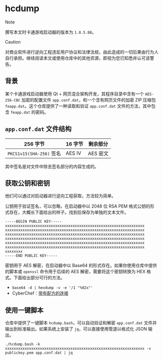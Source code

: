 # hcdump

> [!NOTE]
> 撰写本文时卡通游戏启动器的版本为 `1.0.5.88`。

> [!CAUTION]
> 对商业软件进行逆向工程违反用户协议和法律法规，由此造成的一切后果由行为人自行承担。继续阅读本文或使用仓库中的其他资源，即视为您已知悉并认可该警告。

## 背景

某个卡通游戏启动器使用 Qt + 网页混合架构开发，其程序目录中含有一个 `AES-256-CBC` 加密的配置文件 `app.conf.dat`，和一个含有网页文件的加密 ZIP 压缩包 `feapp.dat`。这个仓库提供了一种读取和验证 `app.conf.dat` 文件的方法，其中包含 `feapp.dat` 的密码。

## `app.conf.dat` 文件结构

| 256 字节                 | 16 字节 | 剩余部分 |
| ------------------------ | ------- | -------- |
| `PKCS1v15(SHA-256)` 签名 | AES IV  | AES 密文 |

其中签名是对文件中除去签名部分的内容生成的。

## 获取公钥和密钥

他们可以通过对启动器进行逆向工程获取，方法较为简单。

公钥用于验证签名，可以忽略，在启动器中以 2048 位 RSA PEM 格式公钥的形式存在，大概长下面给出的样子。找到后保存为单独的文本文件。

```pem
-----BEGIN PUBLIC KEY-----
xxxxxxxxxxxxxxxxxxxxxxxxxxxxxxxxxxxxxxxxxxxxxxxxxxxxxxxxxxxxxxxx
xxxxxxxxxxxxxxxxxxxxxxxxxxxxxxxxxxxxxxxxxxxxxxxxxxxxxxxxxxxxxxxx
xxxxxxxxxxxxxxxxxxxxxxxxxxxxxxxxxxxxxxxxxxxxxxxxxxxxxxxxxxxxxxxx
xxxxxxxxxxxxxxxxxxxxxxxxxxxxxxxxxxxxxxxxxxxxxxxxxxxxxxxxxxxxxxxx
xxxxxxxxxxxxxxxxxxxxxxxxxxxxxxxxxxxxxxxxxxxxxxxxxxxxxxxxxxxxxxxx
xxxxxxxxxxxxxxxxxxxxxxxxxxxxxxxxxxxxxxxxxxxxxxxxxxxxxxxxxxxxxxxx
xxxxxxxx
-----END PUBLIC KEY-----
```

密钥用于 AES 解密，在启动器中以 Base64 的形式存在。如果你使用仓库中提供的脚本或 `openssl` 命令用于后续的 AES 解密，需要将这个密钥转换为 HEX 格式。下面给出部分可行的方法。

- `base64 -d | hexdump -v -e '/1 "%02x"'`
- CyberChef：[带有配方的连接](https://gchq.github.io/CyberChef/#recipe=From_Base64('A-Za-z0-9%2B/%3D',true,true)To_Hex('None',0))

## 使用一键脚本

仓库中提供了一键脚本 `hcdump.bash`，可以自动验证和解密 `app.conf.dat` 文件并输出到标准输出。如果系统上安装了 `jq`，可以直接使用管道以格式化 JSON 输出。

```shell
./hcdump.bash -k xxxxxxxxxxxxxxxxxxxxxxxxxxxxxxxxxxxxxxxxxxxxxxxxxxxxxxxxxxxxxxxx -v publickey.pem app.conf.dat | jq
```
